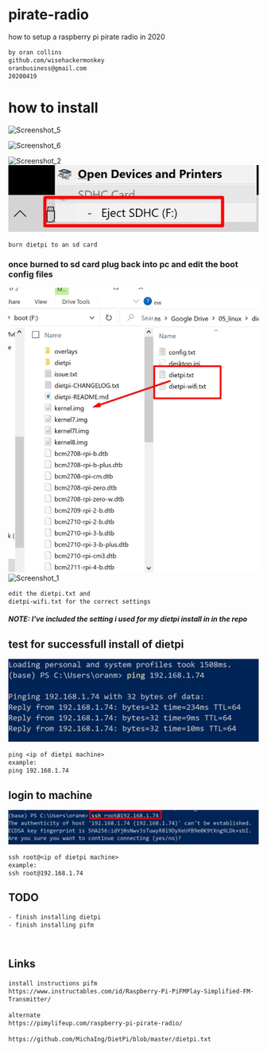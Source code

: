 # pirate-radio
 how to setup a raspberry pi pirate radio in 2020
```
by oran collins
github.com/wisehackermonkey
oranbusiness@gmail.com
20200419
```


# how to install
![Screenshot_5](https://i.imgur.com/XJ2kUkd.jpg)

![Screenshot_6](https://i.imgur.com/8ZPZLWU.jpg)

![Screenshot_2](https://i.imgur.com/9X0zBFA.jpg)
![Screenshot_7](/assets/Screenshot_7.jpg)
```
burn dietpi to an sd card 
```

### once burned to sd card plug back into pc and edit the boot config files
![Screenshot_8](/assets/Screenshot_8.jpg)
![Screenshot_1](https://i.imgur.com/5OyR0Vm.jpg)
```
edit the dietpi.txt and 
dietpi-wifi.txt for the correct settings
```
##### NOTE: I've included the setting i used for my dietpi install in in the repo



## test for successfull install of dietpi
![Screenshot_3](/assets/Screenshot_3.jpg)
```
ping <ip of dietpi machine>
example:
ping 192.168.1.74
```

## login to machine
![Screenshot_4](/assets/Screenshot_4.jpg)
```
ssh root@<ip of dietpi machine>
example:
ssh root@192.168.1.74
```

## TODO
```
- finish installing dietpi 
- finish installing pifm
```


## 
```
```

## Links
```
install instructions pifm
https://www.instructables.com/id/Raspberry-Pi-PiFMPlay-Simplified-FM-Transmitter/

alternate
https://pimylifeup.com/raspberry-pi-pirate-radio/

https://github.com/MichaIng/DietPi/blob/master/dietpi.txt
```